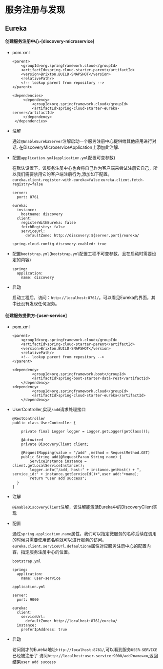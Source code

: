 # 服务注册与发现
## Eureka
#### 创建服务注册中心-[discovery-microservice]
- pom.xml

   ```
   <parent>
       <groupId>org.springframework.cloud</groupId>
       <artifactId>spring-cloud-starter-parent</artifactId>
       <version>Brixton.BUILD-SNAPSHOT</version>
       <relativePath/>
       <!-- lookup parent from repository -->
   </parent>

   <dependencies>
 		<dependency>
 			<groupId>org.springframework.cloud</groupId>
 			<artifactId>spring-cloud-starter-eureka-server</artifactId>
 		</dependency>
 	</dependencies>

   ```
- 注解

    通过`@EnableEurekaServer`注解启动一个服务注册中心提供给其他应用进行对话.
    在DiscoveryMicroserviceApplication上添加此注解.
- 配置`application.yml`(`application.yml`配置可变参数)

    在默认设置下，该服务注册中心也会将自己作为客户端来尝试注册它自己，所以我们需要禁用它的客户端注册行为,添加如下配置。
    `eureka.client.register-with-eureka=false`
    `eureka.client.fetch-registry=false`
    ```
    server:
      port: 8761

    eureka:
      instance:
        hostname: discovery
      client:
        registerWithEureka: false
        fetchRegistry: false
        serviceUrl:
          defaultZone: http://discovery:${server.port}/eureka/

    spring.cloud.config.discovery.enabled: true
    ```
- 配置`bootstrap.yml`(`bootstrap.yml`配置工程不可变参数，且在启动时需要设定的内容)
    ```
    spring:
      application:
        name: discovery
    ```
- 启动

    启动工程后，访问：`http://localhost:8761/`。可以看见Eureka的界面，其中还没有发现任何服务。

#### 创建服务提供方-[user-service]
- pom.xml
    ```
    <parent>
        <groupId>org.springframework.cloud</groupId>
        <artifactId>spring-cloud-starter-parent</artifactId>
        <version>Brixton.BUILD-SNAPSHOT</version>
        <relativePath/>
        <!-- lookup parent from repository -->
    </parent>

    <dependency>
			 <groupId>org.springframework.boot</groupId>
			 <artifactId>spring-boot-starter-data-rest</artifactId>
		</dependency>
    <dependency>
			 <groupId>org.springframework.cloud</groupId>
			 <artifactId>spring-cloud-starter-eureka</artifactId>
		</dependency>
    ```
- UserController,实现`/add`请求处理接口
    ```
    @RestController
    public class UserController {

        private final Logger logger = Logger.getLogger(getClass());

        @Autowired
        private DiscoveryClient client;

        @RequestMapping(value = "/add" ,method = RequestMethod.GET)
        public String add(@RequestParam String name) {
            ServiceInstance instance = client.getLocalServiceInstance();
            logger.info("/add, host:" + instance.getHost() + ", service_id:" + instance.getServiceId()+",user add:"+name);
            return "user add success";
      }
  }

    ```

- 注解

    `@EnableDiscoveryClient`注解，该注解能激活Eureka中的DiscoveryClient实现
- 配置

    通过`spring.application.name`属性，我们可以指定微服务的名称后续在调用的时候只需要使用该名称就可以进行服务的访问。
    `eureka.client.serviceUrl.defaultZone`属性对应服务注册中心的配置内容，指定服务注册中心的位置。

    `bootstrap.yml`
    ```
    spring:
      application:
        name: user-service
    ```
    `application.yml`
    ```
    server:
      port: 9000

    eureka:
      client:
        serviceUrl:
          defaultZone: http://localhost:8761/eureka/
      instance:
        preferIpAddress: true
    ```
- 启动

    访问刚才的Eureka地址`http://localhost:8761/`,可以看到服务`USER-SERVICE`已经被注册了
    访问`http://localhost:user-service:9000/add?name=xu`,返回结果`user add success`
